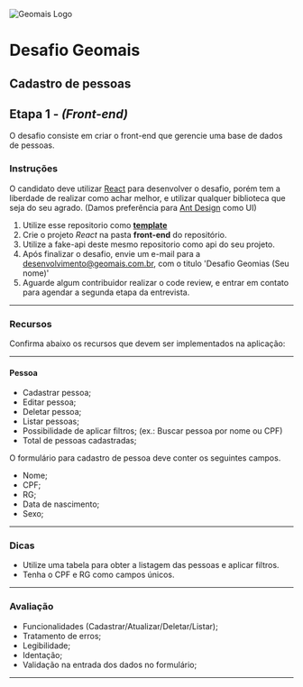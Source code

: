 <img src="http://www.geomais.com.br/images/logo.png"
     alt="Geomais Logo" />
</br>
# Desafio Geomais
## Cadastro de pessoas

## Etapa 1 - *(Front-end)*
O desafio consiste em criar o front-end que gerencie uma base de dados de pessoas.

### Instruções
O candidato deve utilizar [React](https://reactjs.org/) para desenvolver o desafio, porém tem a liberdade de realizar como achar melhor, e utilizar qualquer biblioteca que seja do seu agrado. (Damos preferência para [Ant Design](https://ant.design/) como UI)

1. Utilize esse repositorio como [**template**](https://github.com/geomais/desafio/generate)
2. Crie o projeto *React* na pasta **front-end** do repositório.
3. Utilize a fake-api deste mesmo repositorio como api do seu projeto.
4. Após finalizar o desafio, envie um e-mail para a desenvolvimento@geomais.com.br, com o titulo 'Desafio Geomias (Seu nome)'
7. Aguarde algum contribuidor realizar o code review, e entrar em contato para agendar a segunda etapa da entrevista.

---
### Recursos
Confirma abaixo os recursos que devem ser implementados na aplicação: 

---
#### Pessoa
* Cadastrar pessoa;
* Editar pessoa;
* Deletar pessoa;
* Listar pessoas;
* Possibilidade de aplicar filtros; (ex.: Buscar pessoa por nome ou CPF)
* Total de pessoas cadastradas;

O formulário para cadastro de pessoa deve conter os seguintes campos.

* Nome;
* CPF;
* RG;
* Data de nascimento;
* Sexo;

---
### Dicas
* Utilize uma tabela para obter a listagem das pessoas e aplicar filtros.
* Tenha o CPF e RG como campos únicos.

---
### Avaliação
* Funcionalidades (Cadastrar/Atualizar/Deletar/Listar);
* Tratamento de erros;
* Legibilidade;
* Identação;
* Validação na entrada dos dados no formulário;

---
